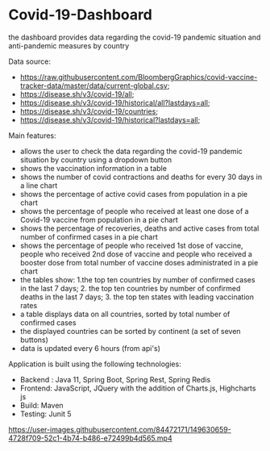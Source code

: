 # Covid-19-Dashboard
the dashboard provides data regarding the covid-19  pandemic situation and anti-pandemic measures by country 

Data source:

- https://raw.githubusercontent.com/BloombergGraphics/covid-vaccine-tracker-data/master/data/current-global.csv;
- https://disease.sh/v3/covid-19/all;
- https://disease.sh/v3/covid-19/historical/all?lastdays=all;
- https://disease.sh/v3/covid-19/countries;
- https://disease.sh/v3/covid-19/historical?lastdays=all;

Main features:

- allows the user to check the data regarding the covid-19 pandemic situation by country using a dropdown button
- shows the vaccination information in a table
- shows the number of covid contractions and deaths for every 30 days in a line chart
- shows the percentage of active covid cases from population in a pie chart
- shows the percentage of people who received at least one dose of a Covid-19 vaccine from population in a pie chart
- shows the percentage of recoveries, deaths and active cases from total number of confirmed cases in a pie chart
- shows the percentage of people who received 1st dose of vaccine, people who received 2nd dose of vaccine and people who received a booster dose from total number of vaccine doses administrated in a pie chart
- the tables show: 1.the top ten countries by number of confirmed cases in the last 7 days; 2. the top ten countries by number of confirmed deaths in the last 7 days; 3. the top ten states with leading vaccination rates
- a table displays data on all countries, sorted by total number of confirmed cases
- the displayed countries can be sorted by continent (a set of seven buttons)
- data is updated every 6 hours (from api's)


Application is built using the following technologies:

- Backend : Java 11, Spring Boot, Spring Rest, Spring Redis
- Frontend: JavaScript, JQuery with the addition of Charts.js, Highcharts js
- Build: Maven
- Testing: Junit 5


https://user-images.githubusercontent.com/84472171/149630659-4728f709-52c1-4b74-b486-e72499b4d565.mp4



